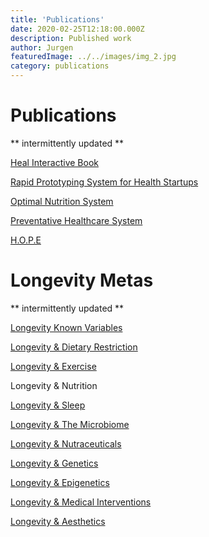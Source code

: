 ```yaml
---
title: 'Publications'
date: 2020-02-25T12:18:00.000Z
description: Published work
author: Jurgen
featuredImage: ../../images/img_2.jpg
category: publications
---
```


# Publications
** intermittently updated **

[Heal Interactive Book](/publication1)    

<a href="https://www.notion.so/Rapid-Prototyping-System-020149df896049a4b9ab05f868901b55">Rapid Prototyping System for Health Startups</a>



[Optimal Nutrition System](/publication2)

[Preventative Healthcare System](/publication3)

[H.O.P.E](/publication4)


# Longevity Metas
** intermittently updated **

<a href="https://www.notion.so/thejurgen/Longevity-Meta-1-Longevity-Known-Variables-b3450aad032a4f81b11b1a1e4928ebc7">Longevity Known Variables </a>

<a href="https://www.notion.so/thejurgen/Longevity-Meta-1-Longevity-Known-Variables-b3450aad032a4f81b11b1a1e4928ebc7">Longevity & Dietary Restriction </a>

<a href="https://www.notion.so/thejurgen/Longevity-Meta-1-Longevity-Known-Variables-b3450aad032a4f81b11b1a1e4928ebc7">Longevity & Exercise </a>

Longevity & Nutrition

<a href="">Longevity & Sleep </a>

<a href="">Longevity & The Microbiome </a>

<a href="">Longevity & Nutraceuticals</a>

<a href="">Longevity & Genetics </a>

<a href="">Longevity & Epigenetics </a>

<a href="">Longevity & Medical Interventions </a>

<a href="">Longevity & Aesthetics </a>


<!--[Learning system](/project2)-->

<!-- [Gene based nutrition](/project2) GenoPalate  -->

<!-- [Gene based exercise](/project2) FitnessGenes  -->


